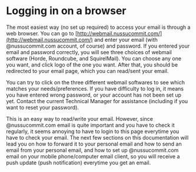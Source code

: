 # Logging in on a browser

The most easiest way (no set up required) to access your email is through a web browser. You can go to [http://webmail.nussucommit.com/](http://webmail.nussucommit.com/) and enter your email (with @nussucommit.com account, of course) and password. If you entered your email and password correctly, you will see three choices of webmail software (Horde, Roundcube, and SquirelMail). You can choose any one you want, and click logo of the one you want. After that, you should be redirected to your email page, which you can read/sent your email. 

You can try to click on the three different webmail softwares to see which matches your needs/preferences. If you have difficulty to log in, it means you have entered wrong password, or your account has not been set up yet. Contact the current Technical Manager for assistance (including if you want to reset your password).

This is an easy way to read/write your email. However, since @nussucommit.com email is quite important and you have to check it regularly, it seems annoying to have to login to this page everytime you have to check your email. The next few sections on this documentation will lead you on how to forward it to your personal email and how to send an email from your personal email, and how to set up @nussucommit.com email on your mobile phone/computer email client, so you will receive a push update (push notification) everytime you get an email.